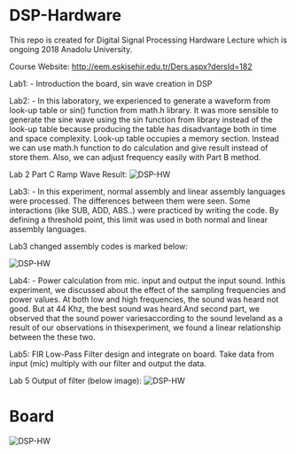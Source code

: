 # DSP-Hardware

This repo is created for Digital Signal Processing Hardware Lecture which is ongoing 2018 Anadolu University. 

Course Website: http://eem.eskisehir.edu.tr/Ders.aspx?dersId=182


Lab1: - Introduction the board, sin wave creation in DSP

Lab2: - In this laboratory, we experienced to generate a waveform from look-up table or sin() function from math.h library. It was more sensible to generate the sine wave using the sin function from library instead of the look-up table because producing the table has disadvantage both in time and space complexity. Look-up table occupies a memory section. Instead we can use math.h function to do calculation and give result instead of store them. Also, we can adjust frequency easily with Part B method.

Lab 2 Part C Ramp Wave Result:
![DSP-HW](https://github.com/mcagriaksoy/DSP-Hardware-TMS320C6000/blob/master/Lab2_DSP/c.JPG)

Lab3: - In this experiment, normal assembly and linear assembly languages were processed. The differences between them were seen. Some interactions (like SUB, ADD, ABS..) were practiced by writing the code. By defining a threshold point, this limit was used in both normal and linear assembly languages.

Lab3 changed assembly codes is marked below:

![DSP-HW](https://github.com/mcagriaksoy/DSP-Hardware-TMS320C6000/blob/master/Lab3_Code/asm.JPG)

Lab4: - Power calculation from mic. input and output the input sound. Inthis experiment, we discussed about the effect of the sampling frequencies and power values. At both low and high frequencies, the sound was heard not good. But at 44 Khz, the best sound was heard.And second part, we observed that the sound power variesaccording to the sound leveland as a result of our observations in thisexperiment, we found a linear relationship between the these two.


Lab5: FIR Low-Pass Filter design and integrate on board. Take data from input (mic) multiply with our filter and output the data.

Lab 5 Output of filter (below image):
![DSP-HW](https://github.com/mcagriaksoy/DSP-Hardware-TMS320C6000/blob/master/Lab5/50_son.PNG)




# Board

![DSP-HW](https://github.com/mcagriaksoy/DSP-Hardware-TMS320C6000/blob/master/s-l1600.jpg)

